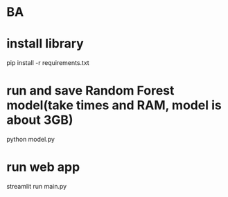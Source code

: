 # BA

# install library
pip install -r requirements.txt
# run and save Random Forest model(take times and RAM, model is about 3GB)
python model.py
# run web app
streamlit run main.py

